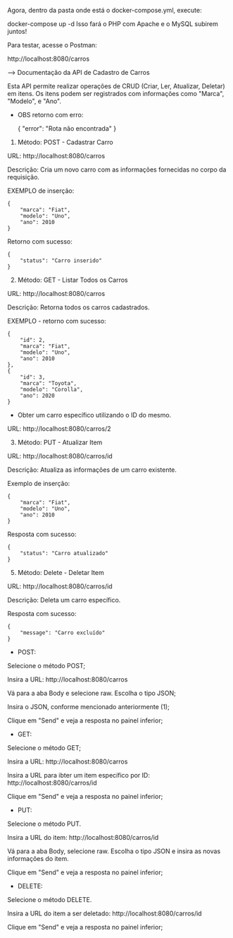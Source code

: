 Agora, dentro da pasta onde está o docker-compose.yml, execute:

docker-compose up -d
Isso fará o PHP com Apache e o MySQL subirem juntos!

Para testar, acesse o Postman:

http://localhost:8080/carros

--> Documentação da API de Cadastro de Carros

Esta API permite realizar operações de CRUD (Criar, Ler, Atualizar, Deletar) em itens. 
Os itens podem ser registrados com informações como "Marca", "Modelo", e "Ano".

* OBS retorno com erro: 

    {
        "error": "Rota não encontrada"
    }

<!-- Endereços (Endpoints) e Métodos HTTP -->

1. Método: POST - Cadastrar Carro

URL: http://localhost:8080/carros

Descrição: Cria um novo carro com as informações fornecidas no corpo da requisição.

EXEMPLO de inserção:

    {
        "marca": "Fiat",
        "modelo": "Uno",
        "ano": 2010
    }

Retorno com sucesso:

    {
        "status": "Carro inserido"
    }   

2. Método: GET - Listar Todos os Carros

URL: http://localhost:8080/carros

Descrição: Retorna todos os carros cadastrados.

EXEMPLO - retorno com sucesso:

    {
        "id": 2,
        "marca": "Fiat",
        "modelo": "Uno",
        "ano": 2010
    },
    {
        "id": 3,
        "marca": "Toyota",
        "modelo": "Corolla",
        "ano": 2020
    }

* Obter um carro específico utilizando o ID do mesmo.

URL: http://localhost:8080/carros/2

3. Método: PUT - Atualizar Item 

URL: http://localhost:8080/carros/id

Descrição: Atualiza as informações de um carro existente.

Exemplo de inserção:

    {
        "marca": "Fiat",
        "modelo": "Uno",
        "ano": 2010
    }

Resposta com sucesso:

    {
        "status": "Carro atualizado"
    }

5. Método: Delete - Deletar Item 

URL: http://localhost:8080/carros/id

Descrição: Deleta um carro específico.

Resposta com sucesso:

    {
        "message": "Carro excluído"
    }

<!-- Método de teste - Uso com o Postman -->

* POST: 

Selecione o método POST;

Insira a URL: http://localhost:8080/carros

Vá para a aba Body e selecione raw. Escolha o tipo JSON;

Insira o JSON, conforme mencionado anteriormente (1);

Clique em "Send" e veja a resposta no painel inferior;

* GET: 

Selecione o método GET;

Insira a URL: http://localhost:8080/carros

Insira a URL para ibter um item específico por ID: http://localhost:8080/carros/id

Clique em "Send" e veja a resposta no painel inferior;

* PUT: 

Selecione o método PUT.

Insira a URL do item: http://localhost:8080/carros/id

Vá para a aba Body, selecione raw. Escolha o tipo JSON e insira as novas informações do item.

Clique em "Send" e veja a resposta no painel inferior;

* DELETE: 

Selecione o método DELETE.

Insira a URL do item a ser deletado: http://localhost:8080/carros/id

Clique em "Send" e veja a resposta no painel inferior;





